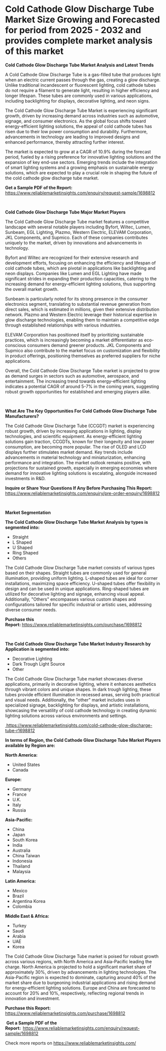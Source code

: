 <p><h1>Cold Cathode Glow Discharge Tube Market Size Growing and Forecasted for period from 2025 - 2032 and provides complete market analysis of this market</h1></p><p><strong>Cold Cathode Glow Discharge Tube Market Analysis and Latest Trends</strong></p>
<p><p>A Cold Cathode Glow Discharge Tube is a gas-filled tube that produces light when an electric current passes through the gas, creating a glow discharge. Unlike traditional incandescent or fluorescent lighting, cold cathode tubes do not require a filament to generate light, resulting in higher efficiency and longer lifespan. These tubes are commonly used in various applications, including backlighting for displays, decorative lighting, and neon signs.</p><p>The Cold Cathode Glow Discharge Tube Market is experiencing significant growth, driven by increasing demand across industries such as automotive, signage, and consumer electronics. As the global focus shifts toward energy-efficient lighting solutions, the appeal of cold cathode tubes has risen due to their low power consumption and durability. Furthermore, advancements in technology are leading to improved designs and enhanced performance, thereby attracting further interest.</p><p>The market is expected to grow at a CAGR of 10.9% during the forecast period, fueled by a rising preference for innovative lighting solutions and the expansion of key end-use sectors. Emerging trends include the integration of smart lighting systems and a growing emphasis on sustainable energy solutions, which are expected to play a crucial role in shaping the future of the cold cathode glow discharge tube market.</p></p>
<p><strong>Get a Sample PDF of the Report:&nbsp;</strong> <a href="https://www.reliablemarketinsights.com/enquiry/request-sample/1698812?utm_campaign=2930&utm_medium=2&utm_source=Github&utm_content=ia&utm_term=27032025&utm_id=cold-cathode-glow-discharge-tube">https://www.reliablemarketinsights.com/enquiry/request-sample/1698812</a></p>
<p>&nbsp;</p>
<p><strong>Cold Cathode Glow Discharge Tube Major Market Players</strong></p>
<p><p>The Cold Cathode Glow Discharge Tube market features a competitive landscape with several notable players including Byfort, Wiltec, Lumen, Sunbeam, EGL Lighting, Plazmo, Western Electric, ELEVAM Corporation, JKL Components, and Supmico. Each of these companies contributes uniquely to the market, driven by innovations and advancements in technology.</p><p>Byfort and Wiltec are recognized for their extensive research and development efforts, focusing on enhancing the efficiency and lifespan of cold cathode tubes, which are pivotal in applications like backlighting and neon displays. Companies like Lumen and EGL Lighting have made significant strides in expanding their production capacities, catering to the increasing demand for energy-efficient lighting solutions, thus supporting the overall market growth.</p><p>Sunbeam is particularly noted for its strong presence in the consumer electronics segment, translating to substantial revenue generation from direct sales, which is estimated in millions, given their extensive distribution network. Plazmo and Western Electric leverage their historical expertise in glow discharge technologies, enabling them to maintain a competitive edge through established relationships with various industries.</p><p>ELEVAM Corporation has positioned itself by prioritizing sustainable practices, which is increasingly becoming a market differentiator as eco-conscious consumers demand greener products. JKL Components and Supmico also contribute to the market focus on customization and flexibility in product offerings, positioning themselves as preferred suppliers for niche applications.</p><p>Overall, the Cold Cathode Glow Discharge Tube market is projected to grow as demand surges in sectors such as automotive, aerospace, and entertainment. The increasing trend towards energy-efficient lighting indicates a potential CAGR of around 5-7% in the coming years, suggesting robust growth opportunities for established and emerging players alike.</p></p>
<p>&nbsp;</p>
<p><strong>What Are The Key Opportunities For Cold Cathode Glow Discharge Tube Manufacturers?</strong></p>
<p><p>The Cold Cathode Glow Discharge Tube (CCGDT) market is experiencing robust growth, driven by increasing applications in lighting, display technologies, and scientific equipment. As energy-efficient lighting solutions gain traction, CCGDTs, known for their longevity and low power consumption, are becoming more popular. The rise of OLED and LCD displays further stimulates market demand. Key trends include advancements in material technology and miniaturization, enhancing performance and integration. The market outlook remains positive, with projections for sustained growth, especially in emerging economies where demand for innovative lighting solutions is escalating, alongside increased investments in R&D.</p></p>
<p><strong>Inquire or Share Your Questions If Any Before Purchasing This Report:</strong> <a href="https://www.reliablemarketinsights.com/enquiry/pre-order-enquiry/1698812?utm_campaign=2930&utm_medium=2&utm_source=Github&utm_content=ia&utm_term=27032025&utm_id=cold-cathode-glow-discharge-tube">https://www.reliablemarketinsights.com/enquiry/pre-order-enquiry/1698812</a></p>
<p>&nbsp;</p>
<p><strong>Market Segmentation</strong></p>
<p><strong>The Cold Cathode Glow Discharge Tube Market Analysis by types is segmented into:</strong></p>
<p><ul><li>Straight</li><li>L Shaped</li><li>U Shaped</li><li>Ring Shaped</li><li>Others</li></ul></p>
<p><p>The Cold Cathode Glow Discharge Tube market consists of various types based on their shapes. Straight tubes are commonly used for general illumination, providing uniform lighting. L-shaped tubes are ideal for corner installations, maximizing space efficiency. U-shaped tubes offer flexibility in design and can be used in unique applications. Ring-shaped tubes are utilized for decorative lighting and signage, enhancing visual appeal. Additionally, "Others" encompasses various custom shapes and configurations tailored for specific industrial or artistic uses, addressing diverse consumer needs.</p></p>
<p><strong>Purchase this Report:&nbsp;</strong><a href="https://www.reliablemarketinsights.com/purchase/1698812?utm_campaign=2930&utm_medium=2&utm_source=Github&utm_content=ia&utm_term=27032025&utm_id=cold-cathode-glow-discharge-tube">https://www.reliablemarketinsights.com/purchase/1698812</a></p>
<p>&nbsp;</p>
<p><strong>The Cold Cathode Glow Discharge Tube Market Industry Research by Application is segmented into:</strong></p>
<p><ul><li>Decorative Lighting</li><li>Dark Trough Light Source</li><li>Other</li></ul></p>
<p><p>The Cold Cathode Glow Discharge Tube market showcases diverse applications, primarily in decorative lighting, where it enhances aesthetics through vibrant colors and unique shapes. In dark trough lighting, these tubes provide efficient illumination in recessed areas, serving both practical and visual needs. Additionally, the "other" market includes uses in specialized signage, backlighting for displays, and artistic installations, showcasing the versatility of cold cathode technology in creating dynamic lighting solutions across various environments and settings.</p></p>
<p><a href="https://www.reliablemarketinsights.com/cold-cathode-glow-discharge-tube-r1698812?utm_campaign=2930&utm_medium=2&utm_source=Github&utm_content=ia&utm_term=27032025&utm_id=cold-cathode-glow-discharge-tube">&nbsp;https://www.reliablemarketinsights.com/cold-cathode-glow-discharge-tube-r1698812</a></p>
<p><strong>In terms of Region, the Cold Cathode Glow Discharge Tube Market Players available by Region are:</strong></p>
<p>
    <p> <strong> North America: </strong>
        <ul>
            <li>United States</li>
            <li>Canada</li>
        </ul>
        </p> 
    <p> <strong> Europe: </strong>
        <ul>
            <li>Germany</li>
            <li>France</li>
            <li>U.K.</li>
            <li>Italy</li>
            <li>Russia</li>
        </ul>
        </p> 
    <p> <strong> Asia-Pacific: </strong>
        <ul>
            <li>China</li>
            <li>Japan</li>
            <li>South Korea</li>
            <li>India</li>
            <li>Australia</li>
            <li>China Taiwan</li>
            <li>Indonesia</li>
            <li>Thailand</li>
            <li>Malaysia</li>
        </ul>
        </p> 
    <p> <strong> Latin America: </strong>
        <ul>
            <li>Mexico</li>
            <li>Brazil</li>
            <li>Argentina Korea</li>
            <li>Colombia</li>
        </ul>
        </p> 
    <p> <strong> Middle East & Africa: </strong>
        <ul>
            <li>Turkey</li>
            <li>Saudi</li>
            <li>Arabia</li>
            <li>UAE</li>
            <li>Korea</li>
        </ul>
    </p>
    </p>
<p><p>The Cold Cathode Glow Discharge Tube market is poised for robust growth across various regions, with North America and Asia-Pacific leading the charge. North America is projected to hold a significant market share of approximately 30%, driven by advancements in lighting technologies. The Asia-Pacific region is expected to dominate, capturing around 40% of the market share due to burgeoning industrial applications and rising demand for energy-efficient lighting solutions. Europe and China are forecasted to account for 20% and 10%, respectively, reflecting regional trends in innovation and investment.</p></p>
<p><strong>Purchase this Report: </strong><a href="https://www.reliablemarketinsights.com/purchase/1698812?utm_campaign=2930&utm_medium=2&utm_source=Github&utm_content=ia&utm_term=27032025&utm_id=cold-cathode-glow-discharge-tube">https://www.reliablemarketinsights.com/purchase/1698812</a></p>
<p>&nbsp;<strong>Get a Sample PDF of the Report:&nbsp;&nbsp;</strong><a href="https://www.reliablemarketinsights.com/enquiry/request-sample/1698812?utm_campaign=2930&utm_medium=2&utm_source=Github&utm_content=ia&utm_term=27032025&utm_id=cold-cathode-glow-discharge-tube">https://www.reliablemarketinsights.com/enquiry/request-sample/1698812</a></p>
<p><strong></strong></p>
<p>Check more reports on <a href="https://www.reliablemarketinsights.com/?utm_campaign=2930&utm_medium=2&utm_source=Github&utm_content=ia&utm_term=27032025&utm_id=cold-cathode-glow-discharge-tube">https://www.reliablemarketinsights.com/</a></p>